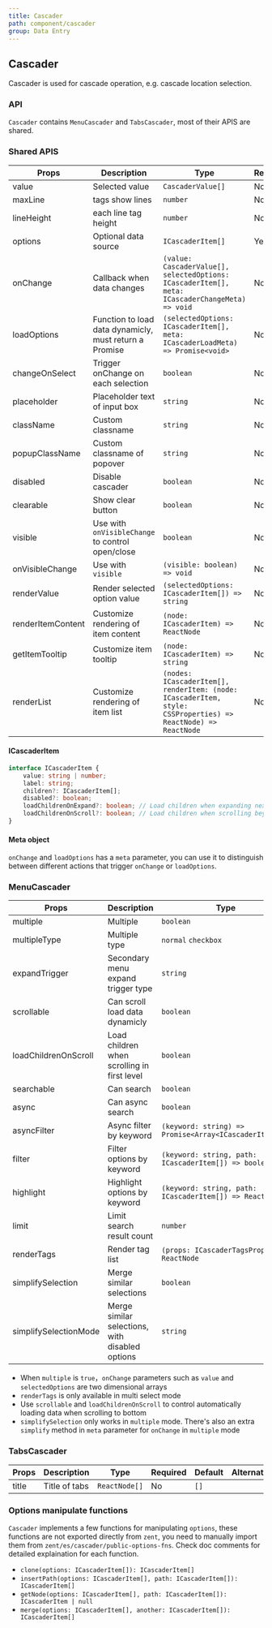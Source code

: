 ```yaml
---
title: Cascader
path: component/cascader
group: Data Entry
---
```


## Cascader

Cascader is used for cascade operation, e.g. cascade location selection.

### API

`Cascader` contains `MenuCascader` and `TabsCascader`, most of their APIS are shared.

### Shared APIS

| Props             | Description                                            | Type                                                                                                          | Required | Default         | Alternatives |
| ----------------- | ------------------------------------------------------ | ------------------------------------------------------------------------------------------------------------- | -------- | --------------- | ------------ |
| value             | Selected value                                         | `CascaderValue[]`                                                                                             | No       | `[]`            |              |
| maxLine           | tags show lines                                        | `number`                                                                			                                 | No       | `null`         |              |
| lineHeight        | each line tag height                                   | `number`                                                                			                                 | No       | `22`         |              |
| options           | Optional data source                                   | `ICascaderItem[]`                                                                                             | Yes      | `[]`            |              |
| onChange          | Callback when data changes                             | `(value: CascaderValue[], selectedOptions: ICascaderItem[], meta: ICascaderChangeMeta) => void`               | No       | -               |              |
| loadOptions       | Function to load data dynamicly, must return a Promise | `(selectedOptions: ICascaderItem[], meta: ICascaderLoadMeta) => Promise<void>`                                | No       | -               |              |
| changeOnSelect    | Trigger onChange on each selection                     | `boolean`                                                                                                     | No       | `false`         | `true`       |
| placeholder       | Placeholder text of input box                          | `string`                                                                                                      | No       | `Please choose` |              |
| className         | Custom classname                                       | `string`                                                                                                      | No       |                 |              |
| popupClassName    | Custom classname of popover                            | `string`                                                                                                      | No       |                 |              |
| disabled          | Disable cascader                                       | `boolean`                                                                                                     | No       | `false`         | `true`       |
| clearable         | Show clear button                                      | `boolean`                                                                                                     | No       | `false`         | `true`       |
| visible           | Use with `onVisibleChange` to control open/close       | `boolean`                                                                                                     | No       |                 |              |
| onVisibleChange   | Use with `visible`                                     | `(visible: boolean) => void`                                                                                  | No       |
| renderValue       | Render selected option value                           | `(selectedOptions: ICascaderItem[]) => string`                                                                | No       |                 |              |
| renderItemContent | Customize rendering of item content                    | `(node: ICascaderItem) => ReactNode`                                                                          | No       | `node.label`    |              |
| getItemTooltip    | Customize item tooltip                                 | `(node: ICascaderItem) => string`                                                                             | No       | `node.label`    |              |
| renderList        | Customize rendering of item list                       | `(nodes: ICascaderItem[], renderItem: (node: ICascaderItem, style: CSSProperties) => ReactNode) => ReactNode` | No       |                 |              |

#### ICascaderItem

```ts
interface ICascaderItem {
	value: string | number;
	label: string;
	children?: ICascaderItem[];
	disabled?: boolean;
	loadChildrenOnExpand?: boolean; // Load children when expanding next level
	loadChildrenOnScroll?: boolean; // Load children when scrolling beyound bottom
}
```

#### Meta object

`onChange` and `loadOptions` has a `meta` parameter, you can use it to distinguish between different actions that trigger `onChange` or `loadOptions`.

### MenuCascader

| Props                | Description                                 | Type                                                    | Required | Default | Alternatives |
| -------------------- | ------------------------------------------- | ------------------------------------------------------- | -------- | ------- | ------------ |
| multiple             | Multiple                                    | `boolean`                                               | No       | `false` | `true`       |
| multipleType				 | Multiple type														| `normal` `checkbox`																				 | No 			| `normal`| `checkbox` 	 |
| expandTrigger        | Secondary menu expand trigger type          | `string`                                                | No       | `click` | `hover`      |
| scrollable           | Can scroll load data dynamicly              | `boolean`                                               | No       | `false` | `true`       |
| loadChildrenOnScroll | Load children when scrolling in first level | `boolean`                                               | No       | `false` | `true`       |
| searchable           | Can search                                  | `boolean`                                               | No       | `false` | `true`       |
| async                | Can async search                            | `boolean`                                               | No       | `false` | `true`       |
| asyncFilter          | Async filter by keyword                     | `(keyword: string) => Promise<Array<ICascaderItem[]>>`  | No       | -       |              |
| filter               | Filter options by keyword                   | `(keyword: string, path: ICascaderItem[]) => boolean`   | No       | -       |              |
| highlight            | Highlight options by keyword                | `(keyword: string, path: ICascaderItem[]) => ReactNode` | No       | -       |              |
| limit                | Limit search result count                   | `number`                                                | No       | `50`    |              |
| renderTags           | Render tag list                             | `(props: ICascaderTagsProps) => ReactNode`              | No       |         |              |
| simplifySelection    | Merge similar selections | `boolean`                                               | `否`     | `false` | `true`  |
| simplifySelectionMode| Merge similar selections, with disabled options | `string`                                               | `否`     | `excludeDisabled` | `includeDisabled`  |


- When `multiple` is `true`，`onChange` parameters such as `value` and `selectedOptions` are two dimensional arrays
- `renderTags` is only available in multi select mode
- Use `scrollable` and `loadChildrenOnScroll` to control automatically loading data when scrolling to bottom
- `simplifySelection` only works in `multiple` mode. There's also an extra `simplify` method in `meta` parameter for `onChange` in `multiple` mode

### TabsCascader

| Props | Description   | Type          | Required | Default | Alternatives |
| ----- | ------------- | ------------- | -------- | ------- | ------------ |
| title | Title of tabs | `ReactNode[]` | No       | `[]`    |              |

### Options manipulate functions

`Cascader` implements a few functions for manipulating `options`, these functions are not exported directly from `zent`, you need to manually import them from `zent/es/cascader/public-options-fns`. Check doc comments for detailed explaination for each function.

- `clone(options: ICascaderItem[]): ICascaderItem[]`
- `insertPath(options: ICascaderItem[], path: ICascaderItem[]): ICascaderItem[]`
- `getNode(options: ICascaderItem[], path: ICascaderItem[]): ICascaderItem | null`
- `merge(options: ICascaderItem[], another: ICascaderItem[]): ICascaderItem[]`

